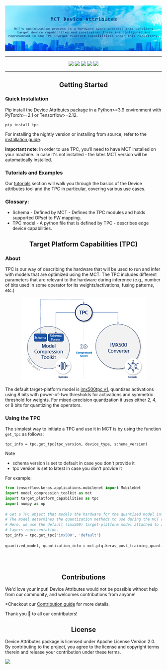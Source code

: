 <div align="center" markdown="1">
<p>
      <a href="https://sony.github.io/model_optimization/" target="_blank">
        <img src="/ai_toolchain_tpc/docsrc/images/tpc_header.png" width="1000"></a>
</p>
  
______________________________________________________________________


<p align="center">
  <a href="https://sony.github.io/model_optimization#prerequisites"><img src="https://img.shields.io/badge/pytorch-2.1%20%7C%202.2%20%7C%202.3%20%7C%202.4%20%7C%202.5-blue" /></a>
  <a href="https://sony.github.io/model_optimization#prerequisites"><img src="https://img.shields.io/badge/TensorFlow-2.12%20%7C%202.13%20%7C%202.14%20%7C%202.15-blue" /></a>
  <a href="https://sony.github.io/model_optimization#prerequisites"><img src="https://img.shields.io/badge/python-3.9%20%7C3.10%20%7C3.11-blue" /></a>
  <a href="https://github.com/sony/model_optimization/releases"><img src="https://img.shields.io/github/v/release/SonySemiconductorSolutions/IMX500-AI-Toolchain-TPC" /></a>
  <a href="https://github.com/sony/model_optimization/blob/main/LICENSE.md"><img src="https://img.shields.io/badge/license-Apache%202.0-blue" /></a>
  
 </p>    
</div>

__________________________________________________________________________________________________________

## <div align="center">Getting Started</div>
### Quick Installation
Pip install the Device Attributes package in a Python>=3.9 environment with PyTorch>=2.1 or Tensorflow>=2.12.
```
pip install tpc
```
For installing the nightly version or installing from source, refer to the [installation guide](https://github.com/SonySemiconductorSolutions/IMX500-AI-Toolchain-TPC/blob/main/INSTALLATION.md).

**Important note**: In order to use TPC, you’ll need to have MCT installed on your machine. in case it's not installed - the lates MCT version will be automatically installed.

### Tutorials and Examples 

Our [tutorials](https://github.com/SonySemiconductorSolutions/IMX500-AI-Toolchain-TPC/blob/main/tutorials/README.md) section will walk you through the basics of the Device attributes tool and the TPC in particular, covering various use cases. 

### Glossary:

- Schema - Defined by MCT - Defines the TPC modules and holds supported OPset to FW mapping.
- TPC model - A python file that is defined by TPC - describes edge device capabilities. 

## <div align="center">Target Platform Capabilities (TPC)</div>

### About 

TPC is our way of describing the hardware that will be used to run and infer with models that are optimized using the MCT.
The TPC includes different parameters that are relevant to the hardware during inference (e.g., number of bits used in some operator for its weights/activations, fusing patterns, etc.)

<div align="center" markdown="1">
<p>
      <a href="https://sony.github.io/model_optimization/" target="_blank">
        <img src="/ai_toolchain_tpc/docsrc/images/tpc_arch.png" width="400"></a>
</p>
</div>

The default target-platform model is [imx500tpc v1]((./tpc_models/imx500_tpc/v1/tpc.py)), quantizes activations using 8 bits with power-of-two thresholds for activations and symmetric threshold for weights.
For mixed-precision quantization it uses either 2, 4, or 8 bits for quantizing the operators.

### Using the TPC

The simplest way to initiate a TPC and use it in MCT is by using the function `get_tpc` as follows:

```tpc_info = tpc.get_tpc(tpc_version, device_type, schema_version)```

>[!NOTE]
> - schema version is set to default in case you don't provide it <br>
> - tpc version is set to latest in case you don't provide it

For example:

```python
from tensorflow.keras.applications.mobilenet import MobileNet
import model_compression_toolkit as mct
import target_platform_capabilities as tpc
import numpy as np

# Get a TPC object that models the hardware for the quantized model inference.
# The model determines the quantization methods to use during the MCT optimization process.
# Here, we use the default (imx500) target-platform model attached to a Tensorflow
# layers representation.
tpc_info = tpc.get_tpc('imx500', 'default')

quantized_model, quantization_info = mct.ptq.keras_post_training_quantization(MobileNet(),
                                                                              lambda: [np.random.randn(1, 224, 224, 3)],
                                                                              # Random representative dataset 
                                                                              target_platform_capabilities=tpc_info)
```

## <div align="center">Contributions</div>
We'd love your input! Device Attributes would not be possible without help from our community, and welcomes contributions from anyone! 

*Checkout our [Contribution guide](https://github.com/SonySemiconductorSolutions/IMX500-AI-Toolchain-TPC/blob/main/CONTRIBUTING.md) for more details.

Thank you 🙏 to all our contributors!

## <div align="center">License</div>
Device Attributes package is licensed under Apache License Version 2.0. By contributing to the project, you agree to the license and copyright terms therein and release your contribution under these terms.

<a href="https://github.com/SonySemiconductorSolutions/IMX500-AI-Toolchain-TPC/blob/main/LICENSE.md"><img src="https://img.shields.io/badge/license-Apache%202.0-blue" /></a>
